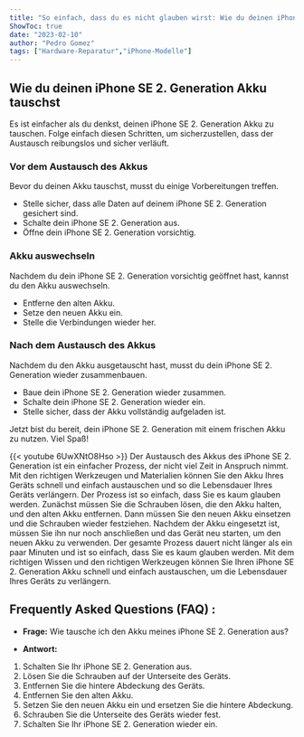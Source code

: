 ```yaml
---
title: "So einfach, dass du es nicht glauben wirst: Wie du deinen iPhone SE 2. Generation Akku tauschst"
ShowToc: true 
date: "2023-02-10"
author: "Pedro Gomez" 
tags: ["Hardware-Reparatur","iPhone-Modelle"]
---
```

## Wie du deinen iPhone SE 2. Generation Akku tauschst

Es ist einfacher als du denkst, deinen iPhone SE 2. Generation Akku zu tauschen. Folge einfach diesen Schritten, um sicherzustellen, dass der Austausch reibungslos und sicher verläuft.

### Vor dem Austausch des Akkus

Bevor du deinen Akku tauschst, musst du einige Vorbereitungen treffen.

* Stelle sicher, dass alle Daten auf deinem iPhone SE 2. Generation gesichert sind.
* Schalte dein iPhone SE 2. Generation aus.
* Öffne dein iPhone SE 2. Generation vorsichtig.

### Akku auswechseln

Nachdem du dein iPhone SE 2. Generation vorsichtig geöffnet hast, kannst du den Akku auswechseln.

* Entferne den alten Akku.
* Setze den neuen Akku ein.
* Stelle die Verbindungen wieder her.

### Nach dem Austausch des Akkus

Nachdem du den Akku ausgetauscht hast, musst du dein iPhone SE 2. Generation wieder zusammenbauen.

* Baue dein iPhone SE 2. Generation wieder zusammen.
* Schalte dein iPhone SE 2. Generation wieder ein.
* Stelle sicher, dass der Akku vollständig aufgeladen ist.

Jetzt bist du bereit, dein iPhone SE 2. Generation mit einem frischen Akku zu nutzen. Viel Spaß!

{{< youtube 6UwXNtO8Hso >}} 
Der Austausch des Akkus des iPhone SE 2. Generation ist ein einfacher Prozess, der nicht viel Zeit in Anspruch nimmt. Mit den richtigen Werkzeugen und Materialien können Sie den Akku Ihres Geräts schnell und einfach austauschen und so die Lebensdauer Ihres Geräts verlängern. Der Prozess ist so einfach, dass Sie es kaum glauben werden. Zunächst müssen Sie die Schrauben lösen, die den Akku halten, und den alten Akku entfernen. Dann müssen Sie den neuen Akku einsetzen und die Schrauben wieder festziehen. Nachdem der Akku eingesetzt ist, müssen Sie ihn nur noch anschließen und das Gerät neu starten, um den neuen Akku zu verwenden. Der gesamte Prozess dauert nicht länger als ein paar Minuten und ist so einfach, dass Sie es kaum glauben werden. Mit dem richtigen Wissen und den richtigen Werkzeugen können Sie Ihren iPhone SE 2. Generation Akku schnell und einfach austauschen, um die Lebensdauer Ihres Geräts zu verlängern.

## Frequently Asked Questions (FAQ) :
- **Frage:** Wie tausche ich den Akku meines iPhone SE 2. Generation aus? 

- **Antwort:** 
1. Schalten Sie Ihr iPhone SE 2. Generation aus. 
2. Lösen Sie die Schrauben auf der Unterseite des Geräts. 
3. Entfernen Sie die hintere Abdeckung des Geräts. 
4. Entfernen Sie den alten Akku. 
5. Setzen Sie den neuen Akku ein und ersetzen Sie die hintere Abdeckung. 
6. Schrauben Sie die Unterseite des Geräts wieder fest. 
7. Schalten Sie Ihr iPhone SE 2. Generation wieder ein.


